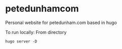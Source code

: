 # petedunhamcom
Personal website for petedunham.com based in hugo

To run locally:
From directory
```
hugo server -D
```
